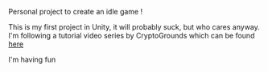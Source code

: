 Personal project to create an idle game ! 

This is my first project in Unity, it will probably suck, but who cares anyway.
I'm following a tutorial video series by CryptoGrounds which can be found [here](https://www.youtube.com/watch?v=FRX068YHKf8&list=PLGSUBi8nI9v-a198Zu6Wdu4XoEOlngQ95)

I'm having fun
